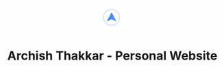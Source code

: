 <p align="center">
  <a href="https://archish27.github.io">
    <img alt="Archish Thakkar Logo" src="./static/logo.png" width="60" />
  </a>
</p>
<h1 align="center">
  Archish Thakkar - Personal Website
</h1>
